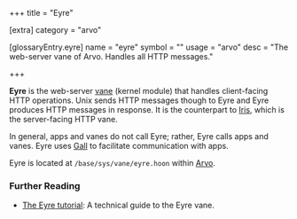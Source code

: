 +++
title = "Eyre"

[extra]
category = "arvo"

[glossaryEntry.eyre]
name = "eyre"
symbol = ""
usage = "arvo"
desc = "The web-server vane of Arvo. Handles all HTTP messages."

+++

**Eyre** is the web-server [vane](/glossary/vane) (kernel module) that handles client-facing HTTP operations. Unix sends HTTP messages though to Eyre and Eyre produces HTTP messages in response. It is the counterpart to [Iris](/glossary/iris), which is the server-facing HTTP vane.

In general, apps and vanes do not call Eyre; rather, Eyre calls apps and vanes. Eyre uses [Gall](/glossary/gall) to facilitate communication with apps.

Eyre is located at `/base/sys/vane/eyre.hoon` within [Arvo](/glossary/arvo).

### Further Reading

- [The Eyre tutorial](/system/kernel/eyre): A technical guide to the Eyre vane.
